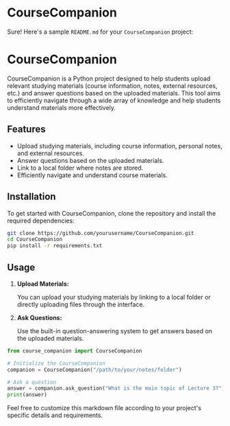 # CourseCompanion

Sure! Here's a sample `README.md` for your `CourseCompanion` project:


# CourseCompanion

CourseCompanion is a Python project designed to help students upload relevant studying materials (course information, notes, external resources, etc.) and answer questions based on the uploaded materials. This tool aims to efficiently navigate through a wide array of knowledge and help students understand materials more effectively.

## Features

- Upload studying materials, including course information, personal notes, and external resources.
- Answer questions based on the uploaded materials.
- Link to a local folder where notes are stored.
- Efficiently navigate and understand course materials.

## Installation

To get started with CourseCompanion, clone the repository and install the required dependencies:

```bash
git clone https://github.com/yourusername/CourseCompanion.git
cd CourseCompanion
pip install -r requirements.txt
```

## Usage

1. **Upload Materials:**

   You can upload your studying materials by linking to a local folder or directly uploading files through the interface.

2. **Ask Questions:**

   Use the built-in question-answering system to get answers based on the uploaded materials.

```python
from course_companion import CourseCompanion

# Initialize the CourseCompanion
companion = CourseCompanion("/path/to/your/notes/folder")

# Ask a question
answer = companion.ask_question("What is the main topic of Lecture 3?")
print(answer)
```


Feel free to customize this markdown file according to your project's specific details and requirements.
